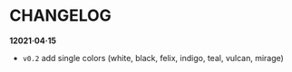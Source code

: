 # CHANGELOG

**12021·04·15**

- `v0.2` add single colors (white, black, felix, indigo, teal, vulcan, mirage)
